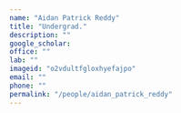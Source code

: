 ```yaml
---
name: "Aidan Patrick Reddy"
title: "Undergrad."
description: ""
google_scholar: 
office: ""
lab: ""
imageid: "o2vdultfgloxhyefajpo"
email: ""
phone: ""
permalink: "/people/aidan_patrick_reddy"
---
```

